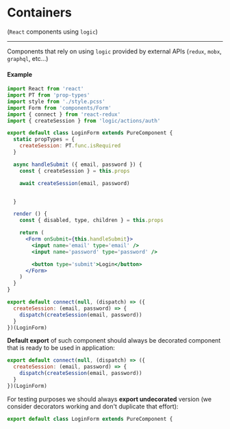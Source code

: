 # Containers
(`React` components using `logic`)

----

Components that rely on using `logic` provided by external APIs (`redux`, `mobx`, `graphql`, etc...)

#### Example
```jsx
import React from 'react'
import PT from 'prop-types'
import style from './style.pcss'
import Form from 'components/Form'
import { connect } from 'react-redux'
import { createSession } from 'logic/actions/auth'

export default class LoginForm extends PureComponent {
  static propTypes = {
    createSession: PT.func.isRequired
  }

  async handleSubmit ({ email, password }) {
    const { createSession } = this.props

    await createSession(email, password)


  }

  render () {
    const { disabled, type, children } = this.props

    return (
      <Form onSubmit={this.handleSubmit}>
        <input name='email' type='email' />
        <input name='password' type='password' />

        <button type='submit'>Login</button>
      </Form>
    )
  }
}

export default connect(null, (dispatch) => ({
  createSession: (email, password) => {
    dispatch(createSession(email, password))
  }
})(LoginForm)
```

**Default export** of such component should always be decorated component that is ready to be used in application:
```javascript
export default connect(null, (dispatch) => ({
  createSession: (email, password) => {
    dispatch(createSession(email, password))
  }
})(LoginForm)
```

For testing purposes we should always **export undecorated** version (we consider decorators working and don't duplicate that effort):
```javascript
export default class LoginForm extends PureComponent {
```
